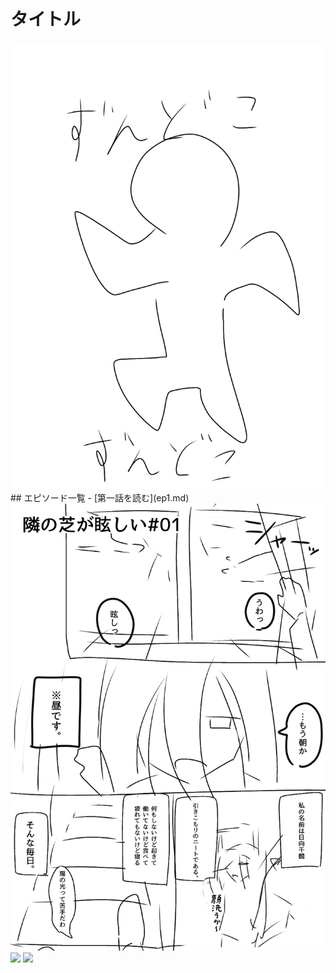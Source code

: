 # タイトル

<img src="https://raw.githubusercontent.com/suzuki-35/test/refs/heads/main/%E7%84%A1%E9%A1%8C85_20250531102709.jpg?token=GHSAT0AAAAAADE2JICVKKUPTK43KFEU4W722B2PHWQ" alt="トップ絵" width="600">
## エピソード一覧
- [第一話を読む](ep1.md)
<img src="https://raw.githubusercontent.com/suzuki-35/test/refs/heads/main/%E7%84%A1%E9%A1%8C85_20250528163618.jpg?token=GHSAT0AAAAAADE2JICVTMHOCHEKR53UMEVG2B2PWAQ" width="600">
<img src="ep1_02.jpg" width="600">
<img src="ep1_03.jpg" width="600">
